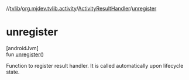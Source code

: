 //[tvlib](../../../index.md)/[org.mjdev.tvlib.activity](../index.md)/[ActivityResultHandler](index.md)/[unregister](unregister.md)

# unregister

[androidJvm]\
fun [unregister](unregister.md)()

Function to register result handler. It is called automatically upon lifecycle state.
